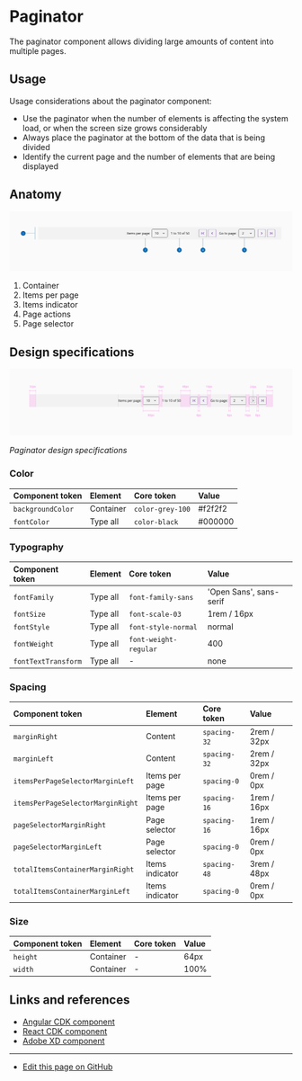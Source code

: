 # Paginator

The paginator component allows dividing large amounts of content into multiple pages.

## Usage

Usage considerations about the paginator component:

* Use the paginator when the number of elements is affecting the system load, or when the screen size grows considerably
* Always place the paginator at the bottom of the data that is being divided
* Identify the current page and the number of elements that are being displayed

## Anatomy

![Paginator anatomy](images/paginator_anatomy.png)


1. Container
2. Items per page
3. Items indicator
4. Page actions
5. Page selector


## Design specifications

![Paginator design specifications](images/paginator_specs.png)

_Paginator design specifications_

### Color

| Component token           | Element         | Core token         | Value     |
| :------------------------ | :-------------- | :----------------- | :-------- |
| `backgroundColor`         | Container       | `color-grey-100`   | #f2f2f2   |
| `fontColor`               | Type all        | `color-black`      | #000000   |

### Typography

| Component token           | Element         | Core token             | Value                     |
| :------------------------ | :-------------- | :--------------------- | :------------------------ |
| `fontFamily`              | Type all        | `font-family-sans`     | 'Open Sans', sans-serif   |
| `fontSize`                | Type all        | `font-scale-03`        | 1rem / 16px               |
| `fontStyle`               | Type all        | `font-style-normal`    | normal                    |
| `fontWeight`              | Type all        | `font-weight-regular`  | 400                       |
| `fontTextTransform`       | Type all        | -                      | none                      |

### Spacing

| Component token                    | Element                | Core token         | Value          |
| :--------------------------------- | :--------------------- | :----------------- | :------------- |
| `marginRight`                      | Content                | `spacing-32`       | 2rem / 32px    |
| `marginLeft`                       | Content                | `spacing-32`       | 2rem / 32px    |
| `itemsPerPageSelectorMarginLeft`   | Items per page         | `spacing-0`        | 0rem / 0px     |
| `itemsPerPageSelectorMarginRight`  | Items per page         | `spacing-16`       | 1rem / 16px    |
| `pageSelectorMarginRight`          | Page selector          | `spacing-16`       | 1rem / 16px    |
| `pageSelectorMarginLeft`           | Page selector          | `spacing-0`        | 0rem / 0px     |
| `totalItemsContainerMarginRight`   | Items indicator        | `spacing-48`       | 3rem / 48px    |
| `totalItemsContainerMarginLeft`    | Items indicator        | `spacing-0`        | 0rem / 0px     |

### Size

| Component token      | Element          | Core token    | Value     |
| :------------------- | :--------------- | :------------ | :-------- |
| `height`             | Container        | -             | 64px      |
| `width`              | Container        | -             | 100%      |



## Links and references

* [Angular CDK component](https://developer.dxc.com/tools/angular/next/#/components/paginator)
* [React CDK component](https://developer.dxc.com/tools/react/next/#/components/paginator)
* [Adobe XD component](https://xd.adobe.com/view/07d8d8c6-4a1b-4b1f-acc4-00e7df7d66cc-528b/)

____________________________________________________________

* [Edit this page on GitHub](https://github.com/dxc-technology/halstack-style-guide/blob/master/guidelines/components/paginator/README.md)
